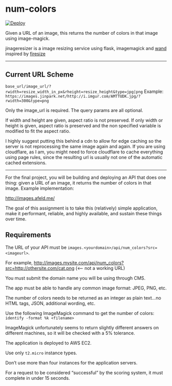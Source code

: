 # num-colors

[![Deploy](https://www.herokucdn.com/deploy/button.png)](https://heroku.com/deploy)

Given a URL of an image, this returns the number of colors in that image using image-magick.

jinageresizer is a image resizing service using flask, imagemagick and [wand](http://docs.wand-py.org/en/0.4.0/) inspired by [firesize](http://firesize.com)

---

## Current URL Scheme

`base_url/image_url/?rwidth=resize_width_in_px&rheight=resize_height&type=jpg|png`
Example:
`https://images.jinpark.net/http://i.imgur.com/AMTTUDK.jpg/?rwidth=300&type=png`

Only the image_url is required. The query params are all optional.

If width and height are given, aspect ratio is not preserved. If only width or height is given, aspect ratio is preserved and the non specified variable is modified to fit the aspect ratio.

I highly suggest putting this behind a cdn to allow for edge caching so the server is not reprocessing the same image again and again. If you are using cloudflare, as I am, you might need to force cloudflare to cache everything using page rules, since the resulting url is usually not one of the automatic cached extensions.

---

For the final project, you will be building and deploying an API that does one thing: given a URL of an image, it returns the number of colors in that image. Example implementation:

http://images.afeld.me/

The goal of this assignment is to take this (relatively) simple application, make it performant, reliable, and highly available, and sustain these things over time.

## Requirements

The URL of your API must be `images.<yourdomain>/api/num_colors?src=<imageurl>`.

For example, http://images.mysite.com/api/num_colors?src=http://othersite.com/cat.png (<-- not a working URL)

You must submit the domain name you will be using through CMS.

The app must be able to handle any common image format: JPEG, PNG, etc.

The number of colors needs to be returned as an integer as plain text...no HTML tags, JSON, additional wording, etc.

Use the following ImageMagick command to get the number of colors: `identify -format %k <filename>`

ImageMagick unfortunately seems to return slightly different answers on different machines, so it will be checked with a 5% tolerance.

The application is deployed to AWS EC2.

Use only `t2.micro` instance types.

Don’t use more than four instances for the application servers.

For a request to be considered “successful” by the scoring system, it must complete in under 15 seconds.

